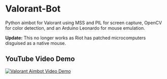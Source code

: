 # Valorant-Bot
Python aimbot for Valorant using MSS and PIL for screen capture, OpenCV for color detection, and an Arduino Leonardo for mouse emulation.

**Update:** This no longer works as Riot has patched microcomputers disguised as a native mouse.

## YouTube Video Demo
[![Valorant Aimbot Video Demo](https://i.ytimg.com/vi/jxlvCLQtnZ8/hq720.jpg?sqp=-oaymwEcCNAFEJQDSFXyq4qpAw4IARUAAIhCGAFwAcABBg==&rs=AOn4CLAU3O68ySc29tK5FlvCiPsBPn7OAg)](https://www.youtube.com/watch?v=jxlvCLQtnZ8 "Valorant Aimbot Video Demo")

